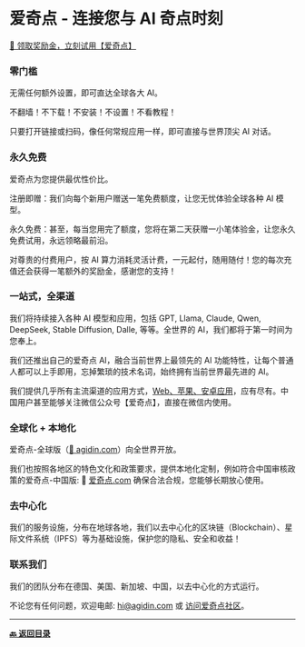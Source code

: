 # 爱奇点 - 连接您与 AI 奇点时刻

[🎁 领取奖励金，立刻试用【爱奇点】](https://u.agidin.com)

### 零门槛

无需任何额外设置，即可直达全球各大 AI。

不翻墙！不下载！不安装！不设置！不看教程！

只要打开链接或扫码，像任何常规应用一样，即可直接与世界顶尖 AI 对话。

### 永久免费

爱奇点为您提供最优性价比。

注册即赠：我们向每个新用户赠送一笔免费额度，让您无忧体验全球各种 AI 模型。

永久免费：甚至，每当您用完了额度，您将在第二天获赠一小笔体验金，让您永久免费试用，永远领略最前沿。

对尊贵的付费用户，按 AI 算力消耗灵活计费，一元起付，随用随付！您的每次充值还会获得一笔额外的奖励金，感谢您的支持！

### 一站式，全渠道

我们将持续接入各种 AI 模型和应用，包括 GPT, Llama, Claude, Qwen, DeepSeek, Stable Diffusion, Dalle, 等等。全世界的 AI，我们都将于第一时间为您奉上。

我们还推出自己的爱奇点 AI，融合当前世界上最领先的 AI 功能特性，让每个普通人都可以上手即用，忘掉繁琐的技术名词，始终拥有当前世界最先进的 AI。

我们提供几乎所有主流渠道的应用方式，[Web、苹果、安卓应用](https://links.agidin.com)，应有尽有。中国用户甚至能够关注微信公众号【爱奇点】，直接在微信内使用。

### 全球化 + 本地化

爱奇点-全球版（[🔗 agidin.com](https://u.agidin.com)）向全世界开放。

我们也按照各地区的特色文化和政策要求，提供本地化定制，例如符合中国审核政策的爱奇点-中国版: 🔗 [爱奇点.com](https://u.爱奇点.com) 确保合法合规，您能够长期放心使用。

### 去中心化

我们的服务设施，分布在地球各地，我们以去中心化的区块链（Blockchain）、星际文件系统（IPFS）等为基础设施，保护您的隐私、安全和收益！

### 联系我们

我们的团队分布在德国、美国、新加坡、中国，以去中心化的方式运行。

不论您有任何问题，欢迎电邮: [hi@agidin.com](hi@agidin.com) 或 [访问爱奇点社区](https://links.agidin.com)。

---

[**🔙️ 返回目录**](./home.md)
